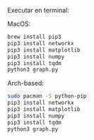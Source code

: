 Executar en terminal:

MacOS:
```bash
brew install pip3
pip3 install networkx
pip3 install matplotlib
pip3 install numpy
pip3 install tqdm
python3 graph.py
```

Arch-based:
```bash
sudo pacman -S python-pip
pip3 install networkx
pip3 install matplotlib
pip3 install numpy
pip3 install tqdm
python3 graph.py
```
